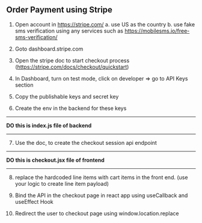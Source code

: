 ## Order Payment using Stripe

1. Open account in https://stripe.com/
   a. use US as the country
   b. use fake sms verification using any services such as https://mobilesms.io/free-sms-verification/

2. Goto dashboard.stripe.com

3. Open the stripe doc to start checkout process (https://stripe.com/docs/checkout/quickstart)

4. In Dashboard, turn on test mode, click on developer => go to API Keys section

5. Copy the publishable keys and secret key

6. Create the env in the backend for these keys

<hr>
<b>DO this is index.js file of backend</b> 
<hr>

7. Use the doc, to create the checkout session api endpoint

<hr>
<b>DO this is checkout.jsx file of frontend</b> 
<hr>

8. replace the hardcoded line items with cart items in the front end. (use your logic to create line item payload)

9. Bind the API in the checkout page in react app using useCallback and useEffect Hook

10. Redirect the user to checkout page using window.location.replace